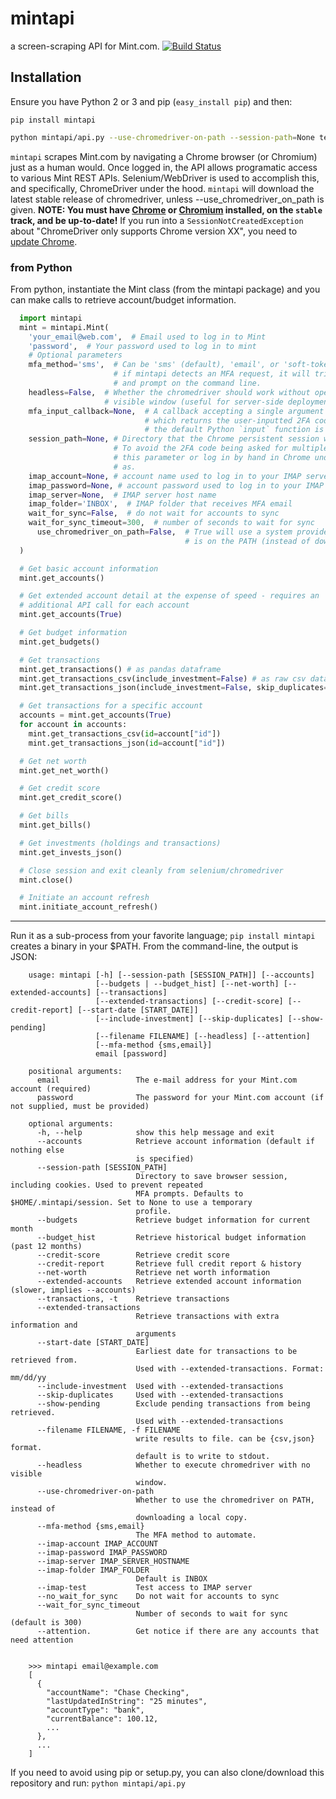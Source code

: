 # mintapi

a screen-scraping API for Mint.com. [![Build Status](https://travis-ci.org/mrooney/mintapi.svg?branch=master)](https://travis-ci.org/mrooney/mintapi)

## Installation
Ensure you have Python 2 or 3 and pip (`easy_install pip`) and then:

```shell
pip install mintapi
```

```bash
python mintapi/api.py --use-chromedriver-on-path --session-path=None test@example.com passw0rd
```

`mintapi` scrapes Mint.com by navigating a Chrome browser (or Chromium) just as a human would. Once logged in, the API allows programatic access to various Mint REST APIs. Selenium/WebDriver is used to accomplish this, and specifically, ChromeDriver under the hood. `mintapi` will download the latest stable release of chromedriver, unless --use_chromedriver_on_path is given. **NOTE: You must have [Chrome](https://www.google.com/chrome/) or [Chromium](https://www.chromium.org/getting-involved/dev-channel/) installed, on the `stable` track, and be up-to-date!** If you run into a `SessionNotCreatedException` about "ChromeDriver only supports Chrome version XX", you need to [update Chrome](https://support.google.com/chrome/answer/95414).

### from Python

From python, instantiate the Mint class (from the mintapi package) and you can
make calls to retrieve account/budget information.

```python
  import mintapi
  mint = mintapi.Mint(
    'your_email@web.com',  # Email used to log in to Mint
    'password',  # Your password used to log in to mint
    # Optional parameters
    mfa_method='sms',  # Can be 'sms' (default), 'email', or 'soft-token'.
                       # if mintapi detects an MFA request, it will trigger the requested method
                       # and prompt on the command line.
    headless=False,  # Whether the chromedriver should work without opening a
                     # visible window (useful for server-side deployments)
    mfa_input_callback=None,  # A callback accepting a single argument (the prompt)
                              # which returns the user-inputted 2FA code. By default
                              # the default Python `input` function is used.
    session_path=None, # Directory that the Chrome persistent session will be written/read from.
                       # To avoid the 2FA code being asked for multiple times, you can either set
                       # this parameter or log in by hand in Chrome under the same user this runs
                       # as.
    imap_account=None, # account name used to log in to your IMAP server
    imap_password=None, # account password used to log in to your IMAP server
    imap_server=None,  # IMAP server host name
    imap_folder='INBOX',  # IMAP folder that receives MFA email
    wait_for_sync=False,  # do not wait for accounts to sync
    wait_for_sync_timeout=300,  # number of seconds to wait for sync
	  use_chromedriver_on_path=False,  # True will use a system provided chromedriver binary that
	                                   # is on the PATH (instead of downloading the latest version)
  )

  # Get basic account information
  mint.get_accounts()

  # Get extended account detail at the expense of speed - requires an
  # additional API call for each account
  mint.get_accounts(True)

  # Get budget information
  mint.get_budgets()

  # Get transactions
  mint.get_transactions() # as pandas dataframe
  mint.get_transactions_csv(include_investment=False) # as raw csv data
  mint.get_transactions_json(include_investment=False, skip_duplicates=False)

  # Get transactions for a specific account
  accounts = mint.get_accounts(True)
  for account in accounts:
    mint.get_transactions_csv(id=account["id"])
    mint.get_transactions_json(id=account["id"])

  # Get net worth
  mint.get_net_worth()

  # Get credit score
  mint.get_credit_score()

  # Get bills
  mint.get_bills()

  # Get investments (holdings and transactions)
  mint.get_invests_json()

  # Close session and exit cleanly from selenium/chromedriver
  mint.close()

  # Initiate an account refresh
  mint.initiate_account_refresh()
```

---
Run it as a sub-process from your favorite language; `pip install mintapi` creates a binary in your $PATH. From the command-line, the output is JSON:

```shell
    usage: mintapi [-h] [--session-path [SESSION_PATH]] [--accounts]
                   [--budgets | --budget_hist] [--net-worth] [--extended-accounts] [--transactions]
                   [--extended-transactions] [--credit-score] [--credit-report] [--start-date [START_DATE]]
                   [--include-investment] [--skip-duplicates] [--show-pending]
                   [--filename FILENAME] [--headless] [--attention]
                   [--mfa-method {sms,email}]
                   email [password]

    positional arguments:
      email                 The e-mail address for your Mint.com account (required)
      password              The password for your Mint.com account (if not supplied, must be provided)

    optional arguments:
      -h, --help            show this help message and exit
      --accounts            Retrieve account information (default if nothing else
                            is specified)
      --session-path [SESSION_PATH]
                            Directory to save browser session, including cookies. Used to prevent repeated
                            MFA prompts. Defaults to $HOME/.mintapi/session. Set to None to use a temporary
                            profile.
      --budgets             Retrieve budget information for current month
      --budget_hist         Retrieve historical budget information (past 12 months)
      --credit-score        Retrieve credit score
      --credit-report       Retrieve full credit report & history
      --net-worth           Retrieve net worth information
      --extended-accounts   Retrieve extended account information (slower, implies --accounts)
      --transactions, -t    Retrieve transactions
      --extended-transactions
                            Retrieve transactions with extra information and
                            arguments
      --start-date [START_DATE]
                            Earliest date for transactions to be retrieved from.
                            Used with --extended-transactions. Format: mm/dd/yy
      --include-investment  Used with --extended-transactions
      --skip-duplicates     Used with --extended-transactions
      --show-pending        Exclude pending transactions from being retrieved.
                            Used with --extended-transactions
      --filename FILENAME, -f FILENAME
                            write results to file. can be {csv,json} format.
                            default is to write to stdout.
      --headless            Whether to execute chromedriver with no visible
                            window.
	  --use-chromedriver-on-path
	  						Whether to use the chromedriver on PATH, instead of
              			  	downloading a local copy.
      --mfa-method {sms,email}
                            The MFA method to automate.
      --imap-account IMAP_ACCOUNT
      --imap-password IMAP_PASSWORD
      --imap-server IMAP_SERVER_HOSTNAME
      --imap-folder IMAP_FOLDER
                            Default is INBOX
      --imap-test           Test access to IMAP server
      --no_wait_for_sync    Do not wait for accounts to sync
      --wait_for_sync_timeout
                            Number of seconds to wait for sync (default is 300)
      --attention.          Get notice if there are any accounts that need attention


    >>> mintapi email@example.com
    [
      {
        "accountName": "Chase Checking",
        "lastUpdatedInString": "25 minutes",
        "accountType": "bank",
        "currentBalance": 100.12,
        ...
      },
      ...
    ]
```

If you need to avoid using pip or setup.py, you can also clone/download
this repository and run: ``python mintapi/api.py``
